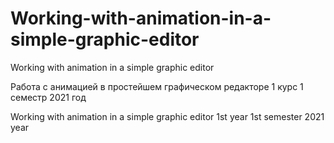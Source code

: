 # Working-with-animation-in-a-simple-graphic-editor
Working with animation in a simple graphic editor

Работа с анимацией в простейшем графическом редакторе 1 курс 1 семестр 2021 год

Working with animation in a simple graphic editor 1st year 1st semester 2021 year
